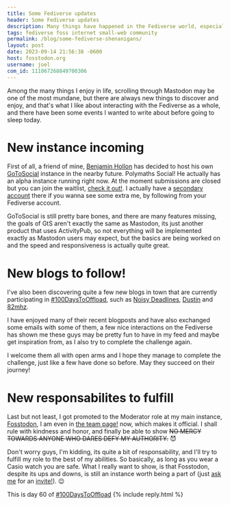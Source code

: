 ```yaml
---
title: Some Fediverse updates 
header: Some Fediverse updates
description: Many things have happened in the Fediverse world, especially within the bubble I inhabit! So here's a quick summary of what's up
tags: fediverse foss internet small-web community
permalink: /blog/some-fediverse-shenanigans/
layout: post
date: 2023-09-14 21:56:38 -0600
host: fosstodon.org
username: joel
com_id: 111067268849700306
---
```


Among the many things I enjoy in life, scrolling through Mastodon may be one of the most mundane, but there are always new things to discover and enjoy, and that's what I like about interacting with the Fediverse as a whole, and there have been some events I wanted to write about before going to sleep today.

# New instance incoming

First of all, a friend of mine, [Benjamin Hollon](https://benjaminhollon.com/) has decided to host his own [GoToSocial](https://gotosocial.org/) instance in the nearby future. Polymaths Social! He actually has an alpha instance running right now. At the moment submissions are closed but you can join the waitlist, [check it out!](https://waitlist.polymaths.social/). I actually have a [secondary account](https://alpha.polymaths.social/@joelchrono) there if you wanna see some extra me, by following from your Fediverse account.

GoToSocial is still pretty bare bones, and there are many features missing, the goals of GtS aren't exactly the same as Mastodon, its just another product that uses ActivityPub, so not everything will be implemented exactly as Mastodon users may expect, but the basics are being worked on and the speed and responsiveness is actually quite great.

# New blogs to follow!

I've also been discovering quite a few new blogs in town that are currently participating in [#100DaysToOffload](https://100daystooffload.com), such as [Noisy Deadlines](https://noisydeadlines.net/feed/), [Dustin](https://0xdstn.site/) and [82mhz](https://82mhz.net/).

I have enjoyed many of their recent blogposts and have also exchanged some emails with some of them, a few nice interactions on the Fediverse has shown me these guys may be pretty fun to have in my feed and maybe get inspiration from, as I also try to complete the challenge again.

I welcome them all with open arms and I hope they manage to complete the challenge, just like a few have done so before. May they succeed on their journey!

# New responsabilites to fulfill

Last but not least, I got promoted to the Moderator role at my main instance, [Fosstodon](https://fosstodon.org), I am even in [the team page!](https://hub.fosstodon.org/team) now, which makes it official. I shall rule with kindness and honor, and finally be able to show ~~NO MERCY TOWARDS ANYONE WHO DARES DEFY MY AUTHORITY.~~ 😈

Don't worry guys, I'm kidding, its quite a bit of responsability, and I'll try to fulfill my role to the best of my abilities. So basically, as long as you wear a Casio watch you are safe. What I really want to show, is that Fosstodon, despite its ups and downs, is still an instance worth being a part of (just [ask me](/contact) for an [invite!](https://hub.fosstodon.org/were-invite-only)). 😉


This is day 60 of [#100DaysToOffload](https://100daystooffload.com)
{% include reply.html %}

